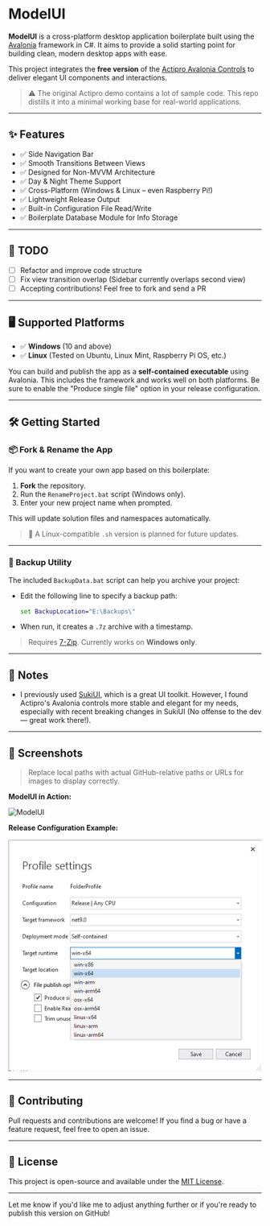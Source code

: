# ModelUI

**ModelUI** is a cross-platform desktop application boilerplate built using the [Avalonia](https://avaloniaui.net/) framework in C#. It aims to provide a solid starting point for building clean, modern desktop apps with ease.

This project integrates the **free version** of the [Actipro Avalonia Controls](https://github.com/Actipro/Avalonia-Controls) to deliver elegant UI components and interactions.

> ⚠️ The original Actipro demo contains a lot of sample code. This repo distills it into a minimal working base for real-world applications.

---

## ✨ Features

* ✅ Side Navigation Bar
* ✅ Smooth Transitions Between Views
* ✅ Designed for Non-MVVM Architecture
* ✅ Day & Night Theme Support
* ✅ Cross-Platform (Windows & Linux – even Raspberry Pi!)
* ✅ Lightweight Release Output
* ✅ Built-in Configuration File Read/Write
* ✅ Boilerplate Database Module for Info Storage

---

## 🚧 TODO

* [ ] Refactor and improve code structure
* [ ] Fix view transition overlap (Sidebar currently overlaps second view)
* [ ] Accepting contributions! Feel free to fork and send a PR

---

## 🖥️ Supported Platforms

* ✅ **Windows** (10 and above)
* ✅ **Linux** (Tested on Ubuntu, Linux Mint, Raspberry Pi OS, etc.)

You can build and publish the app as a **self-contained executable** using Avalonia. This includes the framework and works well on both platforms. Be sure to enable the "Produce single file" option in your release configuration.

---

## 🛠️ Getting Started

### 📦 Fork & Rename the App

If you want to create your own app based on this boilerplate:

1. **Fork** the repository.
2. Run the `RenameProject.bat` script (Windows only).
3. Enter your new project name when prompted.

This will update solution files and namespaces automatically.

> 🐧 A Linux-compatible `.sh` version is planned for future updates.

---

### 💾 Backup Utility

The included `BackupData.bat` script can help you archive your project:

* Edit the following line to specify a backup path:

  ```bat
  set BackupLocation="E:\Backups\"
  ```
* When run, it creates a `.7z` archive with a timestamp.

> Requires [7-Zip](https://www.7-zip.org/).
> Currently works on **Windows only**.

---

## 📝 Notes

* I previously used [SukiUI](https://github.com/kikipoulet/SukiUI), which is a great UI toolkit. However, I found Actipro's Avalonia controls more stable and elegant for my needs, especially with recent breaking changes in SukiUI (No offense to the dev — great work there!).

---

## 📸 Screenshots

> Replace local paths with actual GitHub-relative paths or URLs for images to display correctly.

**ModelUI in Action:**

![ModelUI](Docs/ModelUI.gif)

**Release Configuration Example:**

![Release Settings](Docs/Screenshot%20(52).png)

---

## 🤝 Contributing

Pull requests and contributions are welcome! If you find a bug or have a feature request, feel free to open an issue.

---

## 📄 License

This project is open-source and available under the [MIT License](LICENSE).

---

Let me know if you'd like me to adjust anything further or if you're ready to publish this version on GitHub!
